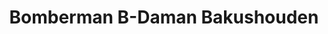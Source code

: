 --- 
title: "Bomberman B-Daman Bakushouden"
publishdate: "2019-8-2T16:48:46+02:00"
src: "https://365manga.net/manga/bomberman-b-daman-bakushouden"
image: "https://data.365manga.net/images/thumbnails/6732-bomberman-b-daman-bakushouden.jpg"
description: ""
---